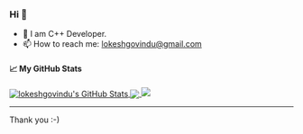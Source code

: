 ### Hi 👋

- 💬 I am C++ Developer.
- 📫 How to reach me: lokeshgovindu@gmail.com

#### &#x1f4c8; My GitHub Stats

<a href="https://lokeshgovindu.github.io">
  <img align="center" src="https://github-readme-stats.vercel.app/api?username=lokeshgovindu&show_icons=true&line_height=33&count_private=true&theme=flag-india" alt="lokeshgovindu's GitHub Stats" />
</a>

<a href="https://lokeshgovindu.github.io">
  <img align="center" src="https://github-readme-stats.vercel.app/api/top-langs/?username=lokeshgovindu&&hide=cmake&langs_count=4&line_height=35&theme=flag-india" />
</a>

<a href="https://lokeshgovindu.github.io">
  <img src="https://github-readme-streak-stats.herokuapp.com/?user=lokeshgovindu&theme=flag-india" />
</a>
<br/>

---
Thank you :-)

<!--
**lokeshgovindu/lokeshgovindu** is a ✨ _special_ ✨ repository because its `README.md` (this file) appears on your GitHub profile.

Here are some ideas to get you started:

- 🔭 I’m currently working on ...
- 🌱 I’m currently learning ...
- 👯 I’m looking to collaborate on ...
- 🤔 I’m looking for help with ...
- 💬 Ask me about ...
- 📫 How to reach me: ...
- 😄 Pronouns: ...
- ⚡ Fun fact: ...
-->
